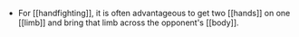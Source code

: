 - For [[handfighting]], it is often advantageous to get two [[hands]] on one [[limb]] and bring that limb across the opponent's [[body]].